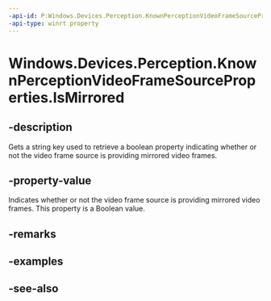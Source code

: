 ----api-id: P:Windows.Devices.Perception.KnownPerceptionVideoFrameSourceProperties.IsMirrored
-api-type: winrt property
---<!-- Property syntaxpublic string IsMirrored { get; }--># Windows.Devices.Perception.KnownPerceptionVideoFrameSourceProperties.IsMirrored## -descriptionGets a string key used to retrieve a boolean property indicating whether or not the video frame source is providing mirrored video frames.## -property-valueIndicates whether or not the video frame source is providing mirrored video frames. This property is a Boolean value.## -remarks## -examples## -see-also